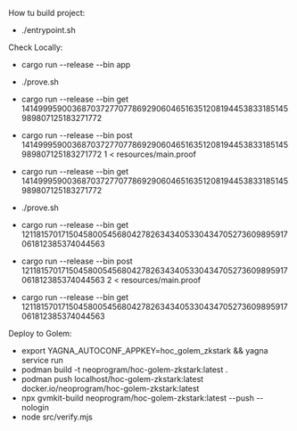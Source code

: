 How tu build project:

- ./entrypoint.sh

Check Locally:

- cargo run --release --bin app

- ./prove.sh
- cargo run --release --bin get 1414999590036870372770778692906046516351208194453833185145989807125183271772
- cargo run --release --bin post 1414999590036870372770778692906046516351208194453833185145989807125183271772 1 < resources/main.proof
- cargo run --release --bin get 1414999590036870372770778692906046516351208194453833185145989807125183271772

- ./prove.sh
- cargo run --release --bin get 1211815701715045800545680427826343405330434705273609895917061812385374044563
- cargo run --release --bin post 1211815701715045800545680427826343405330434705273609895917061812385374044563 2 < resources/main.proof
- cargo run --release --bin get 1211815701715045800545680427826343405330434705273609895917061812385374044563

Deploy to Golem:

- export YAGNA_AUTOCONF_APPKEY=hoc_golem_zkstark && yagna service run
- podman build -t neoprogram/hoc-golem-zkstark:latest .
- podman push localhost/hoc-golem-zkstark:latest docker.io/neoprogram/hoc-golem-zkstark:latest
- npx gvmkit-build neoprogram/hoc-golem-zkstark:latest --push --nologin
- node src/verify.mjs
